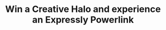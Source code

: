 ﻿---
layout: competition-style-01

merchant-uuid: m-5415be1c-1ebf-4d28-aea4-ae37afa895ba
campaign-uuid: c-885e54f1-757e-4209-8ac8-11cb6631be81
disable-form: false

title: "Win a Creative Halo and experience an Expressly Powerlink"
hero-header: "Win a Creative Halo and experience an Expressly Powerlink"
hero-subheader: ""
terms-confirmation: >
    agree to the competition T&amp;C

logo-left-href: "https://uk.creative.com"
logo-left-image: "creative-logo.jpg"
logo-left-title: "Creative Logo"

logo-right-href: "https://www.corriere.it"
logo-right-image: "corriere-logo.png"
logo-right-title: "Corriere Logo"

section1-content: >
  <p>There are so many Bluetooth speakers nowadays, hard for any to stand out. Except for the new Creative Halo whose sleek design is definitely worth a look.</p>
  <p>The visual effects are the primary attraction but that is just the beginning. Unique Multi-Material Design, 16.8 Million colours, Xpectra Lightshow, 8 Hours Battery Life... as some of its numerous features. </p>

section2-content: >
  <p>Great portability and great sound quality. This new speaker sounds as good as it looks! Heavenly, right?</p>
  <p>Don't miss out the opportunity of winning one the brand new Creative products: The new Halo Bluetooth Speaker. Check it out now, this could be the perfect fit for you or your loved ones.</p>

entry-title: Win a Creative Halo and experience an Expressly Powerlink

entry-content: >
  <p>Liking the brand new looks of the new Creative Halo? You could win the brand new Halo Bluetooth Speaker with Creative by entering the form below.</p>
  <p> Enter the draw to win by completing the form below before 23.59pm on 23/04/2018.</p>
---

